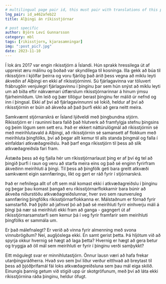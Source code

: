 ```yaml
---
# multilingual page pair id, this must pair with translations of this page. (This name must be unique)
lng_pair: id_a462afeb22
title: Alþingi án ríkisstjórnar

# post specific
author: Björn Leví Gunnarsson
category: mbl
tags: [rikisstjorn, kjarasamningar]
img: ":post_pic7.jpg"
date: 2023-11-10
---
```


Í lok árs 2017 var engin ríkisstjórn á Íslandi. Hún sprakk hressilega út af uppreist æru málinu og boðað var skyndilega til kosninga. Illa gekk að búa til ríkisstjórn í kjölfar þeirra og voru fjárlög það árið þess vegna að miklu leyti ákveðin af Alþingi en ekki af ríkisstjórninni. Sú  fjárlagavinna var töluvert frábrugðin venjulegri fjárlagavinnu í þinginu þar sem hún snýst að miklu leyti um að bíða eftir nákvæmari útfærslum ríkisstjórnarinnar á hinum ýmsu fjárheimildum. Um leið og þær tillögur berast þinginu fer málið úr nefnd og inn í þingsal. Ekki af því að fjárlagavinnunni sé lokið, heldur af því að ríkisstjórnin er búin að ákveða að það þurfi ekki að gera neitt meira. 

Samkvæmt stjórnarskrá er Ísland lýðveldi með þingbundna stjórn. Ríkisstjórn er í rauninni bara falið það hlutverk að framfylgja stefnu þingsins og þeim lögum sem sett eru. Það er ekkert náttúrulögmál að ríkisstjórnin sé með meirihlutavald á Alþingi, að ríkisstjórnin sé samansett af flokkum með meirihluta þingfólks, því að þegar allt kemur til alls standa þingmál og falla í einfaldari atkvæðagreiðslu. Það þarf enga ríkisstjórn til þess að slík atkvæðagreiðsla fari fram.

Ástæða þess að ég fjalla hér um ríkisstjórnarlaust þing er af því ég tel að þingið þurfi í raun og veru að starfa meira eins og það sé enginn fyrirfram ákveðinn meirihluti á þingi. Til þess að þingfólk geti bara greitt atkvæði samkvæmt eigin sannfæringu, líkt og gert er ráð fyrir í stjórnarskrá. 

Það er nefnilega allt of oft sem mál komast ekki í atkvæðagreiðslu í þinginu og þegar þau komast þangað eru ríkisstjórnarflokkarnir bara búnir að ákveða niðurstöðu atkvæðagreiðslunnar, hver svo sem raunveruleg sannfæring þingfólks ríkisstjórnarflokkanna er. Málstaðnum er fórnað fyrir samstarfið. Það þýðir að jafnvel þó að það sé meirihluti fyrir einhverju máli á þingi þá nær sá meirihluti ekki fram að ganga - gagngert út af ríkisstjórnarsamstarfi sem kemur þá í veg fyrir framfarir sem meirihluti þingfólks er sammála um. 

Er það málefnalegt? Er verið að vinna fyrir almenning með svona vinnubrögðum? Nei, augljóslega ekki. En samt gerist þetta. Þá hljótum við að spyrja okkur hvernig sé hægt að laga þetta? Hvernig er hægt að gera betur og tryggja að öll mál sem meirihluti er fyrir í þinginu verði samþykkt? 

Eitt mögulegt svar er minnihlutastjórn. Önnur lausn væri að hafa frekar utanþingsráðherra. Hvað svo sem því líður verður eitthvað að breytast til þess að þjóðþrifamál fái loks atkvæðagreiðsluna sem þau mál eiga skilið. Einungis þannig getum við stigið upp úr skotgröfunum, með því að láta ekki ríkisstjórnina ráða þinginu, heldur öfugt. 
